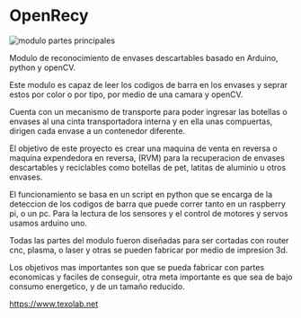 # OpenRecy

![modulo partes principales](https://user-images.githubusercontent.com/732609/45230758-495ad080-b2a0-11e8-9006-b90b9770b76c.png)



Modulo de reconocimiento de envases descartables basado en Arduino, python y openCV.

Este modulo es capaz de leer los codigos de barra en los envases y seprar estos por color o por tipo, por medio de una camara y openCV. 

Cuenta con un mecanismo de transporte para poder ingresar las botellas o envases al una cinta transportadora interna y en ella unas compuertas, dirigen cada envase a un contenedor diferente. 

El objetivo de este proyecto es crear una maquina de venta en reversa o maquina expendedora en reversa, (RVM) para la recuperacion de envases descartables y reciclables como botellas de pet, latitas de aluminio u otros envases. 

El funcionamiento se basa en un script en python que se encarga de la deteccion de los codigos de barra que puede correr tanto en un raspberry pi, o un pc. Para la lectura de los sensores y el control de motores y servos usamos arduino uno. 

Todas las partes del modulo fueron diseñadas para ser cortadas con router cnc, plasma, o laser y otras se pueden fabricar por medio de impresion 3d. 

Los objetivos mas importantes son que se pueda fabricar con partes economicas y faciles de conseguir, otra meta importante es que sea de bajo consumo energetico, y de un tamaño reducido. 

https://www.texolab.net
